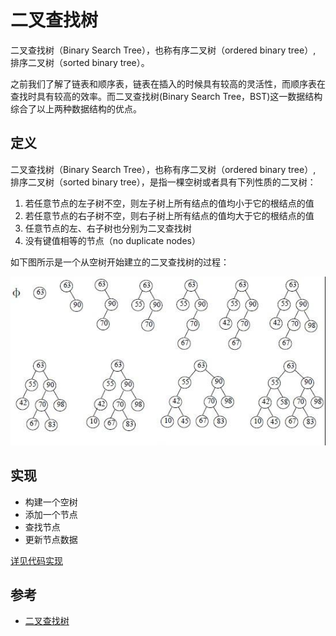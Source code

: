 # 二叉查找树
二叉查找树（Binary Search Tree），也称有序二叉树（ordered binary tree）, 排序二叉树（sorted binary tree）。  

之前我们了解了链表和顺序表，链表在插入的时候具有较高的灵活性，而顺序表在查找时具有较高的效率。而二叉查找树(Binary Search Tree，BST)这一数据结构综合了以上两种数据结构的优点。

## 定义

二叉查找树（Binary Search Tree），也称有序二叉树（ordered binary tree）, 排序二叉树（sorted binary tree），是指一棵空树或者具有下列性质的二叉树：

1. 若任意节点的左子树不空，则左子树上所有结点的值均小于它的根结点的值
2. 若任意节点的右子树不空，则右子树上所有结点的值均大于它的根结点的值
3. 任意节点的左、右子树也分别为二叉查找树
4. 没有键值相等的节点（no duplicate nodes）

如下图所示是一个从空树开始建立的二叉查找树的过程：

![构建二叉查找树过程](../images/bst.png)


## 实现

- 构建一个空树
- 添加一个节点
- 查找节点
- 更新节点数据

[详见代码实现](../code)


## 参考
- [二叉查找树](http://www.cnblogs.com/yangecnu/p/Introduce-Binary-Search-Tree.html)